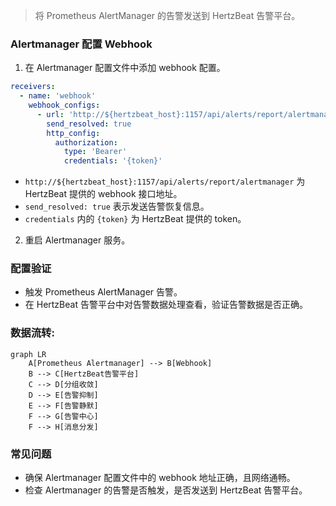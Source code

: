 > 将 Prometheus AlertManager 的告警发送到 HertzBeat 告警平台。 

### Alertmanager 配置 Webhook

1. 在 Alertmanager 配置文件中添加 webhook 配置。

```yaml
receivers:
  - name: 'webhook'
    webhook_configs:
      - url: 'http://${hertzbeat_host}:1157/api/alerts/report/alertmanager'
        send_resolved: true
        http_config:
          authorization: 
            type: 'Bearer'
            credentials: '{token}'
```

- `http://${hertzbeat_host}:1157/api/alerts/report/alertmanager` 为 HertzBeat 提供的 webhook 接口地址。
- `send_resolved: true` 表示发送告警恢复信息。
- `credentials` 内的 `{token}` 为 HertzBeat 提供的 token。

2. 重启 Alertmanager 服务。

### 配置验证

- 触发 Prometheus AlertManager 告警。
- 在 HertzBeat 告警平台中对告警数据处理查看，验证告警数据是否正确。

### 数据流转:

```mermaid
graph LR
    A[Prometheus Alertmanager] --> B[Webhook]
    B --> C[HertzBeat告警平台]
    C --> D[分组收敛]
    D --> E[告警抑制]
    E --> F[告警静默]
    F --> G[告警中心]
    F --> H[消息分发]
```

### 常见问题

- 确保 Alertmanager 配置文件中的 webhook 地址正确，且网络通畅。
- 检查 Alertmanager 的告警是否触发，是否发送到 HertzBeat 告警平台。
